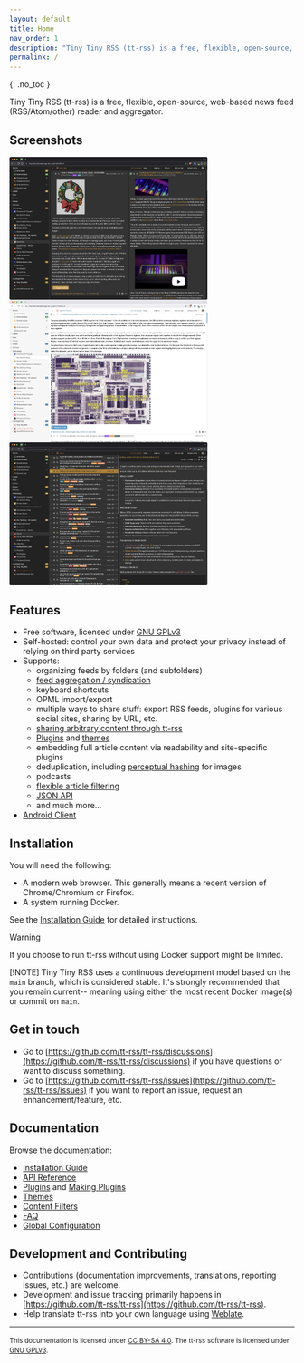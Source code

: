 ```yaml
---
layout: default
title: Home
nav_order: 1
description: "Tiny Tiny RSS (tt-rss) is a free, flexible, open-source, web-based news feed (RSS/Atom/other) reader and aggregator."
permalink: /
---
```


{: .no_toc }

Tiny Tiny RSS (tt-rss) is a free, flexible, open-source, web-based news feed (RSS/Atom/other) reader and aggregator.

## Screenshots

[<img src="images/tt-rss/25.05/Screenshot_2025-05-10_at_09.22.19.webp" width="350" style="float: left" alt="tt-rss main interface">](images/tt-rss/25.05/Screenshot_2025-05-10_at_09.22.19.webp)
[<img src="images/tt-rss/25.05/Screenshot_2025-05-10_at_09.21.21.webp" width="350" style="float: left" alt="tt-rss article view">](images/tt-rss/25.05/Screenshot_2025-05-10_at_09.21.21.webp)
[<img src="images/tt-rss/25.05/Screenshot_2025-05-10_at_09.22.50.webp" width="350" alt="tt-rss preferences">](images/tt-rss/25.05/Screenshot_2025-05-10_at_09.22.50.webp)

## Features

- Free software, licensed under [GNU GPLv3](http://www.gnu.org/copyleft/gpl.html)
- Self-hosted: control your own data and protect your privacy instead of relying on third party services
- Supports:
  - organizing feeds by folders (and subfolders)
  - [feed aggregation / syndication](docs/Generated-Feeds.md)
  - keyboard shortcuts
  - OPML import/export
  - multiple ways to share stuff: export RSS feeds, plugins for various social sites, sharing by URL, etc.
  - [sharing arbitrary content through tt-rss](docs/Share-Anything.md)
  - [Plugins](docs/Plugins.md) and [themes](docs/Themes.md)
  - embedding full article content via readability and site-specific plugins
  - deduplication, including [perceptual hashing](https://github.com/tt-rss/tt-rss-plugin-perceptual-image-hash) for images
  - podcasts
  - [flexible article filtering](docs/Content-Filters.md)
  - [JSON API](docs/API-Reference.md)
  - and much more…
- [Android Client](docs/Android-Client.md)

## Installation

You will need the following:
* A modern web browser.  This generally means a recent version of Chrome/Chromium or Firefox.
* A system running Docker.

See the [Installation Guide](docs/Installation-Guide.md) for detailed instructions.

> [!WARNING]
> If you choose to run tt-rss without using Docker support might be limited.
>
> [!NOTE]
> Tiny Tiny RSS uses a continuous development model based on the `main` branch, which is considered stable.
> It's strongly recommended that you remain current-- meaning using either the most recent Docker image(s) or commit on `main`.

## Get in touch

* Go to [https://github.com/tt-rss/tt-rss/discussions](https://github.com/tt-rss/tt-rss/discussions) if you have questions or want to discuss something.
* Go to [https://github.com/tt-rss/tt-rss/issues](https://github.com/tt-rss/tt-rss/issues) if you want to report an issue, request an enhancement/feature, etc.

## Documentation

Browse the documentation:

- [Installation Guide](docs/Installation-Guide.md)
- [API Reference](docs/API-Reference.md)
- [Plugins](docs/Plugins.md) and [Making Plugins](docs/Making-Plugins.md)
- [Themes](docs/Themes.md)
- [Content Filters](docs/Content-Filters.md)
- [FAQ](docs/FAQ.md)
- [Global Configuration](docs/Global-Config.md)

## Development and Contributing

* Contributions (documentation improvements, translations, reporting issues, etc.) are welcome.
* Development and issue tracking primarily happens in [https://github.com/tt-rss/tt-rss](https://github.com/tt-rss/tt-rss).
* Help translate tt-rss into your own language using [Weblate](https://hosted.weblate.org/engage/tt-rss/).

---

<small>This documentation is licensed under [CC BY-SA 4.0](LICENSE). The tt-rss software is licensed under [GNU GPLv3](https://www.gnu.org/copyleft/gpl.html).</small>
